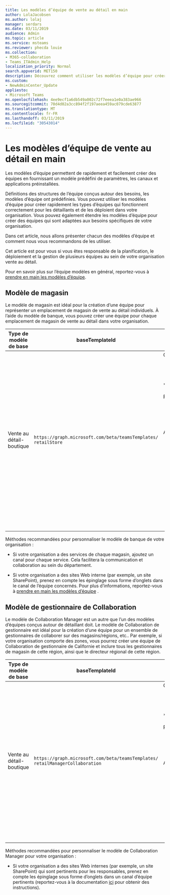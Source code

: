 ```yaml
---
title: Les modèles d’équipe de vente au détail en main
author: LolaJacobsen
ms.author: lolaj
manager: serdars
ms.date: 03/11/2019
audience: Admin
ms.topic: article
ms.service: msteams
ms.reviewer: phecda louie
ms.collection:
- M365-collaboration
- Teams_ITAdmin_Help
localization_priority: Normal
search.appverid: MET150
description: Découvrez comment utiliser les modèles d’équipe pour créer des structures de l’équipe conçus pour des besoins.
ms.custom:
- NewAdminCenter_Update
appliesto:
- Microsoft Teams
ms.openlocfilehash: 4ee9ecf1a6db549a002c72f7eeea1e0a383ae966
ms.sourcegitcommit: 70d4d02a3cc894f2f197aeea459ac079cde63877
ms.translationtype: MT
ms.contentlocale: fr-FR
ms.lasthandoff: 03/11/2019
ms.locfileid: "30543014"
---
```

# <a name="get-started-with-teams-templates-in-retail"></a>Les modèles d’équipe de vente au détail en main 

Les modèles d’équipe permettent de rapidement et facilement créer des équipes en fournissant un modèle prédéfini de paramètres, les canaux et applications préinstallées.

Définitions des structures de l’équipe conçus autour des besoins, les modèles d’équipe ont prédéfinies. Vous pouvez utiliser les modèles d’équipe pour créer rapidement les types d’équipes qui fonctionnent correctement pour les détaillants et de les déploient dans votre organisation. Vous pouvez également étendre les modèles d’équipe pour créer des équipes qui sont adaptées aux besoins spécifiques de votre organisation.

Dans cet article, nous allons présenter chacun des modèles d’équipe et comment nous vous recommandons de les utiliser.

Cet article est pour vous si vous êtes responsable de la planification, le déploiement et la gestion de plusieurs équipes au sein de votre organisation vente au détail.

Pour en savoir plus sur l’équipe modèles en général, reportez-vous à [prendre en main les modèles d’équipe](get-started-with-teams-templates.md).

## <a name="store-template"></a>Modèle de magasin

Le modèle de magasin est idéal pour la création d’une équipe pour représenter un emplacement de magasin de vente au détail individuels. À l’aide du modèle de banque, vous pouvez créer une équipe pour chaque emplacement de magasin de vente au détail dans votre organisation.

| Type de modèle de base | baseTemplateId | Propriétés liées à ce modèle de base |
| ------------------ | -------------- | ----------------------------------------------------- |
| Vente au détail- <br>boutique | `https://graph.microsoft.com/beta/teamsTemplates/`<br>`retailStore`| Canaux <ul><li>Déplace la remise\*</li><li>Formation\*</li></ul>\*Canaux auto-favorited<br><br>Propriétés de l’équipe <ul><li>Visibilité de l’équipe définie sur Public</li></ul> <br>Autorisations de membre <ul><li>Ne peut pas créer mise à jour/supprimer/canaux </li><li>Ne peut pas ajouter/supprimer des applications </li><li>Impossible de créer/mettre à jour/supprimer onglets</li><li>Impossible de créer/mettre à jour/supprimer les connecteurs</li><ul>|
||||

Méthodes recommandées pour personnaliser le modèle de banque de votre organisation :

- Si votre organisation a des services de chaque magasin, ajoutez un canal pour chaque service. Cela facilitera la communication et collaboration au sein du département.

- Si votre organisation a des sites Web interne (par exemple, un site SharePoint), prenez en compte les épinglage sous forme d’onglets dans le canal de l’équipe concernés. Pour plus d’informations, reportez-vous à [prendre en main les modèles d’équipe](get-started-with-teams-templates.md) .

## <a name="manager-collaboration-template"></a>Modèle de gestionnaire de Collaboration

Le modèle de Collaboration Manager est un autre que l’un des modèles d’équipes conçus autour de détaillant doit. Le modèle de Collaboration de gestionnaire est idéal pour la création d’une équipe pour un ensemble de gestionnaires de collaborer sur des magasins/régions, etc.. Par exemple, si votre organisation comporte des zones, vous pourrez créer une équipe de Collaboration de gestionnaire de Californie et inclure tous les gestionnaires de magasin de cette région, ainsi que le directeur régional de cette région.

| Type de modèle de base | baseTemplateId | Propriétés liées à ce modèle de base |
| ------------------ | -------------- | ----------------------------------------------------- |
| Vente au détail- <br>boutique | `https://graph.microsoft.com/beta/teamsTemplates/`<br>`retailManagerCollaboration`| Canaux <ul><li>Opérations\*</li><li>Formation\*</li></ul>\*Canaux auto-favorited<br><br>Propriétés de l’équipe <ul><li>Visibilité de l’équipe privée</li></ul> <br>Autorisations de membre <ul><li>Peut créer mise à jour/supprimer/canaux </li><li>Pouvez ajouter/supprimer des applications </li><li>Peut créer/mettre à jour/supprimer onglets</li><li>Peut créer/mettre à jour/supprimer les connecteurs</li><ul>|
||||

Méthodes recommandées pour personnaliser le modèle de Collaboration Manager pour votre organisation :

- Si votre organisation a des sites Web internes (par exemple, un site SharePoint) qui sont pertinents pour les responsables, prenez en compte les épinglage sous forme d’onglets dans un canal d’équipe pertinents (reportez-vous à la documentation [ici](get-started-with-teams-templates.md) pour obtenir des instructions).